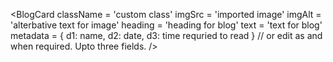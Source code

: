 <BlogCard
    className = 'custom class'
    imgSrc = 'imported image'
    imgAlt = 'alterbative text for image'
    heading = 'heading for blog'
    text = 'text for blog'
    metadata = {
                d1: name,
                d2: date,
                d3: time requried to read
    }
    // or edit as and when required. Upto three fields.
/>

<!-- use custom class to override css -->